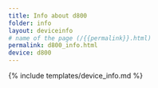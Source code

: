 ```yaml
---
title: Info about d800
folder: info
layout: deviceinfo
# name of the page (/{{permalink}}.html)
permalink: d800_info.html
device: d800
---
```

{% include templates/device_info.md %}
